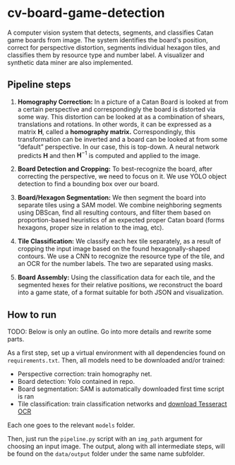 # cv-board-game-detection

A computer vision system that detects, segments, and classifies Catan game boards from image. The system identifies the board's position, correct for perspective distortion, segments individual hexagon tiles, and classifies them by resource type and number label. A visualizer and synthetic data miner are also implemented.

## Pipeline steps

1. **Homography Correction:** In a picture of a Catan Board is looked at from a certain perspective and correspondingly the board is distorted via some way. This distortion can be looked at as a combination of shears, translations and rotations. In other words, it can be expressed as a matrix $\mathbf H$, called a **homography matrix.** Correspondingly, this transformation can be inverted and a board can be looked at from some “default” perspective. In our case, this is top-down. A neural network predicts $\mathbf H$ and then $\mathbf H^{-1}$ is computed and applied to the image.

2. **Board Detection and Cropping:** To best-recognize the board, after correcting the perspective, we need to focus on it. We use YOLO object detection to find a bounding box over our board.

3. **Board/Hexagon Segmentation:** We then segment the board into separate tiles using a SAM model. We combine neighboring segments using DBScan, find all resulting contours, and filter them based on proportion-based heuristics of an expected proper Catan board (forms hexagons, proper size in relation to the imag, etc).

4. **Tile Classification:** We classify each hex tile separately, as a result of cropping the input image based on the found hexagonally-shaped contours. We use a CNN to recognize the resource type of the tile, and an OCR for the number labels. The two are separated using masks.
    
5. **Board Assembly:** Using the classification data for each tile, and the segmented hexes for their relative positions, we reconstruct the board into a game state, of a format suitable for both JSON and visualization.

## How to run

TODO: Below is only an outline. Go into more details and rewrite some parts.

As a first step, set up a virtual environment with all dependencies found on `requirements.txt`. Then, all models need to be downloaded and/or trained:
- Perspective correction: train homography net.
- Board detection: Yolo contained in repo.
- Board segmentation: SAM is automatically downloaded first time script is ran
- Tile classification: train classification networks and [download Tesseract OCR](https://github.com/UB-Mannheim/tesseract/wiki)

Each one goes to the relevant `models` folder.

Then, just run the `pipeline.py` script with an `img_path` argument for choosing an input image. The output, along with all intermediate steps, will be found on the `data/output` folder under the same name subfolder.
